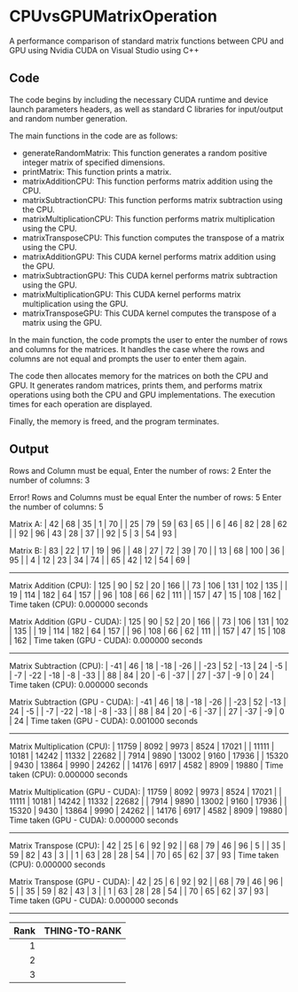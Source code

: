 # CPUvsGPUMatrixOperation

A performance comparison of standard matrix functions between CPU and GPU using Nvidia CUDA on Visual Studio using C++

## Code

The code begins by including the necessary CUDA runtime and device launch parameters headers, as well as standard C libraries for input/output and random number generation.

The main functions in the code are as follows:

* generateRandomMatrix: This function generates a random positive integer matrix of specified dimensions.
* printMatrix: This function prints a matrix.
* matrixAdditionCPU: This function performs matrix addition using the CPU.
* matrixSubtractionCPU: This function performs matrix subtraction using the CPU.
* matrixMultiplicationCPU: This function performs matrix multiplication using the CPU.
* matrixTransposeCPU: This function computes the transpose of a matrix using the CPU.
* matrixAdditionGPU: This CUDA kernel performs matrix addition using the GPU.
* matrixSubtractionGPU: This CUDA kernel performs matrix subtraction using the GPU.
* matrixMultiplicationGPU: This CUDA kernel performs matrix multiplication using the GPU.
* matrixTransposeGPU: This CUDA kernel computes the transpose of a matrix using the GPU.

In the main function, the code prompts the user to enter the number of rows and columns for the matrices. It handles the case where the rows and columns are not equal and prompts the user to enter them again.

The code then allocates memory for the matrices on both the CPU and GPU. It generates random matrices, prints them, and performs matrix operations using both the CPU and GPU implementations. The execution times for each operation are displayed.

Finally, the memory is freed, and the program terminates.

## Output
Rows and Column must be equal, Enter the number of rows: 2
Enter the number of columns: 3

Error! Rows and Columns must be equal
Enter the number of rows: 5
Enter the number of columns: 5

Matrix A:
| 42 | 68 | 35 |  1 | 70 |
| 25 | 79 | 59 | 63 | 65 |
|  6 | 46 | 82 | 28 | 62 |
| 92 | 96 | 43 | 28 | 37 |
| 92 |  5 |  3 | 54 | 93 |

Matrix B:
| 83 | 22 | 17 | 19 | 96 |
| 48 | 27 | 72 | 39 | 70 |
| 13 | 68 | 100 | 36 | 95 |
|  4  | 12 | 23 | 34 | 74 |
| 65 | 42 | 12 | 54 | 69 |

------------------------------------------------------------------------

Matrix Addition (CPU):
| 125 | 90  | 52  | 20  | 166 |
| 73  | 106 | 131 | 102 | 135 |
| 19  | 114 | 182 | 64  | 157 |
| 96  | 108 | 66  | 62  | 111 |
| 157 | 47  | 15  | 108 | 162 |
Time taken (CPU): 0.000000 seconds

Matrix Addition (GPU - CUDA):
| 125 | 90  | 52  | 20  | 166 |
| 73  | 106 | 131 | 102 | 135 |
| 19  | 114 | 182 | 64  | 157 |
| 96  | 108 | 66  | 62  | 111 |
| 157 | 47  | 15  | 108 | 162 |
Time taken (GPU - CUDA): 0.000000 seconds

------------------------------------------------------------------------

Matrix Subtraction (CPU):
| -41 |  46 |  18 | -18 | -26 |
| -23 |  52 | -13 | 24  | -5  |
| -7  | -22 | -18 | -8  | -33 |
| 88  | 84  | 20  | -6  | -37 |
| 27  | -37 | -9  |  0  | 24  |
Time taken (CPU): 0.000000 seconds

Matrix Subtraction (GPU - CUDA):
| -41 |  46 |  18 | -18 | -26 |
| -23 |  52 | -13 | 24  | -5  |
| -7  | -22 | -18 | -8  | -33 |
| 88  | 84  | 20  | -6  | -37 |
| 27  | -37 | -9  |  0  | 24  |
Time taken (GPU - CUDA): 0.001000 seconds

------------------------------------------------------------------------

Matrix Multiplication (CPU):
| 11759 | 8092 |  9973 | 8524 | 17021 |
| 11111 | 10181 | 14242 | 11332 | 22682 |
|  7914  | 9890 | 13002 | 9160 | 17936 |
| 15320 | 9430 | 13864 | 9990 | 24262 |
| 14176 | 6917 |  4582 | 8909 | 19880 |
Time taken (CPU): 0.000000 seconds

Matrix Multiplication (GPU - CUDA):
| 11759 | 8092 |  9973 | 8524 | 17021 |
| 11111 | 10181 | 14242 | 11332 | 22682 |
|  7914  | 9890 | 13002 | 9160 | 17936 |
| 15320 | 9430 | 13864 | 9990 | 24262 |
| 14176 | 6917 |  4582 | 8909 | 19880 |
Time taken (GPU - CUDA): 0.000000 seconds

------------------------------------------------------------------------

Matrix Transpose (CPU):
| 42 | 25 |  6  | 92 | 92 |
| 68 | 79 | 46 | 96 |  5  |
| 35 | 59 | 82 | 43 |  3  |
|  1 | 63 | 28 | 28 | 54 |
| 70 | 65 | 62 | 37 | 93 |
Time taken (CPU): 0.000000 seconds

Matrix Transpose (GPU - CUDA):
| 42 | 25 |  6  | 92 | 92 |
| 68 | 79 | 46 | 96 |  5  |
| 35 | 59 | 82 | 43 |  3  |
|  1 | 63 | 28 | 28 | 54 |
| 70 | 65 | 62 | 37 | 93 |
Time taken (GPU - CUDA): 0.000000 seconds

------------------------------------------------------------------------

| Rank | THING-TO-RANK |
|-----:|---------------|
|     1|               |
|     2|               |
|     3|               |
